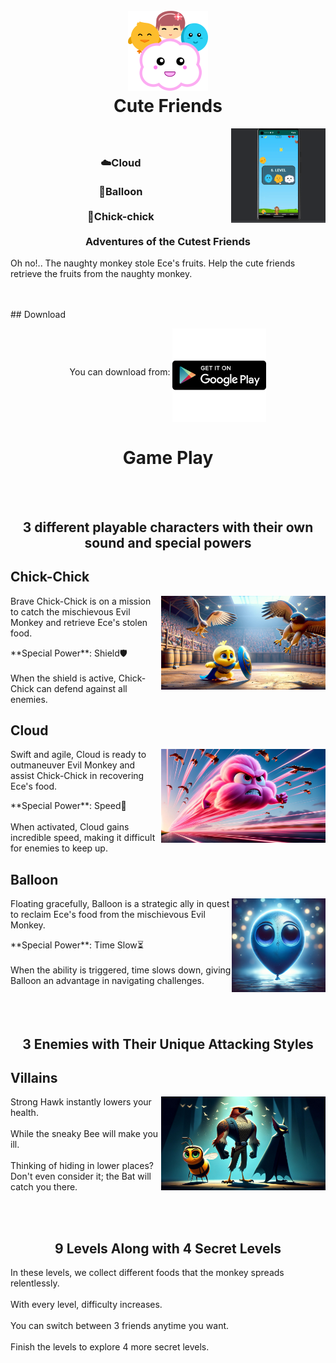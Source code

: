 <h1 align="center">
<br>
<img src="github-assets/CuteFriends.png" alt="Subtitle Separator" width="128">
<br>
Cute Friends
<br>
</h1>

<img alt="How To Use" src="github-assets/DemoPlay.gif" align="right" width="30%">
<h3 align="center">
<br><br>   
☁️Cloud 
<br>
<br>
🎈Balloon
<br>
<br>
🐤Chick-chick
<br>
<br>
Adventures of the Cutest Friends</h4>
</h3>
<p>Oh no!.. The naughty monkey stole Ece's fruits. Help the cute friends retrieve the fruits from the naughty monkey.</p>


<br>
<br>
##  Download
<p  align="middle">   
You can download from: <a href="https://play.google.com/store/apps/details?id=com.tellstorygames.sevimliler&pcampaignid=web_share" target="_blank"><img src="github-assets/googleplay.png" alt="google play" width="150" align="middle"></a>
</p>


<h1 align="center">
Game Play
</h1>

<br>
<br>
<h2 align="center">
3 different playable characters with their own sound and special powers
</h2> 
 
<h2 align="left">
  Chick-Chick
</h2>
<img alt="Chick-Chick" src="github-assets/Chick.jpg" align="right" height="150px">
<p>
  Brave Chick-Chick is on a mission to catch the mischievous Evil Monkey and retrieve Ece's stolen food.
</p>
**Special Power**: Shield🛡️
<br>
<br>
When the shield is active, Chick-Chick can defend against all enemies.

<h2 align="left">
 Cloud
</h2>
<img alt="Cloud" src="github-assets/Cloud.jpg" align="right" height="150px">
<p>
  Swift and agile, Cloud is ready to outmaneuver Evil Monkey and assist Chick-Chick in recovering Ece's food.
</p>
**Special Power**: Speed🏃
<br>
<br>
When activated, Cloud gains incredible speed, making it difficult for enemies to keep up.

<h2 align="left">
Balloon
</h2>
<img alt="Balloon" src="github-assets/Balloon.jpg" align="right" height="150px">
<p>
Floating gracefully, Balloon is a strategic ally in quest to reclaim Ece's food from the mischievous Evil Monkey.
</p>
**Special Power**: Time Slow⏳
<br>
<br>
When the ability is triggered, time slows down, giving Balloon an advantage in navigating challenges.
<br>
<br>


<br>
<br>
<h2 align="center">
3 Enemies with Their Unique Attacking Styles
</h2>
<h2 align="left">
Villains
</h2>
<img alt="Balloon" src="github-assets/Villains.jpg" align="right" height="150px">
<p>
Strong Hawk instantly lowers your health. 
  <br>
  <br>
  While the sneaky Bee will make you ill. 
  <br>
  <br>
  Thinking of hiding in lower places? Don't even consider it; the Bat will catch you there.
</p>
<br>
<br>

<h2 align="center">
9 Levels Along with 4 Secret Levels
</h2>
<p>
In these levels, we collect different foods that the monkey spreads relentlessly. 
<br>
<br>
With every level, difficulty increases.
<br>
<br>
You can switch between 3 friends anytime you want.
  <br>
<br>
  Finish the levels to explore 4 more secret levels.
</p>

